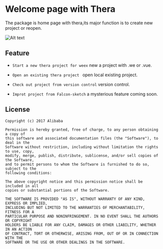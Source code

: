 # Welcome page with Thera

The package is home page with thera,its major function is to create new project or reopen.

![Alt text](https://gw.alicdn.com/tps/TB1H7eyPVXXXXcXXpXXXXXXXXXX-1115-708.png)


## Feature

* `Start a new thera project for weex` new a project with .we or .vue.

* `Open an existing thera project ` open local existing project.

* `Check out project from version control` version control.

* `Improt project from Falcon-sketch` a mysterious feature coming soon.




## License

    Copyright (c) 2017 Alibaba

    Permission is hereby granted, free of charge, to any person obtaining a copy of
    this software and associated documentation files (the "Software"), to deal in the
    Software without restriction, including without limitation the rights to use, copy,
    modify, merge, publish, distribute, sublicense, and/or sell copies of the Software,
    and to permit persons to whom the Software is furnished to do so, subject to the
    following conditions:

    The above copyright notice and this permission notice shall be included in all
    copies or substantial portions of the Software.

    THE SOFTWARE IS PROVIDED "AS IS", WITHOUT WARRANTY OF ANY KIND, EXPRESS OR IMPLIED,
    INCLUDING BUT NOT LIMITED TO THE WARRANTIES OF MERCHANTABILITY, FITNESS FOR A
    PARTICULAR PURPOSE AND NONINFRINGEMENT. IN NO EVENT SHALL THE AUTHORS OR COPYRIGHT
    HOLDERS BE LIABLE FOR ANY CLAIM, DAMAGES OR OTHER LIABILITY, WHETHER IN AN ACTION
    OF CONTRACT, TORT OR OTHERWISE, ARISING FROM, OUT OF OR IN CONNECTION WITH THE
    SOFTWARE OR THE USE OR OTHER DEALINGS IN THE SOFTWARE.
